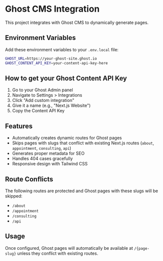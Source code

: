 # Ghost CMS Integration

This project integrates with Ghost CMS to dynamically generate pages.

## Environment Variables

Add these environment variables to your `.env.local` file:

```bash
GHOST_URL=https://your-ghost-site.ghost.io
GHOST_CONTENT_API_KEY=your-content-api-key-here
```

## How to get your Ghost Content API Key

1. Go to your Ghost Admin panel
2. Navigate to Settings > Integrations
3. Click "Add custom integration"
4. Give it a name (e.g., "Next.js Website")
5. Copy the Content API Key

## Features

- Automatically creates dynamic routes for Ghost pages
- Skips pages with slugs that conflict with existing Next.js routes (`about`, `appointment`, `consulting`, `api`)
- Generates proper metadata for SEO
- Handles 404 cases gracefully
- Responsive design with Tailwind CSS

## Route Conflicts

The following routes are protected and Ghost pages with these slugs will be skipped:

- `/about`
- `/appointment`
- `/consulting`
- `/api`

## Usage

Once configured, Ghost pages will automatically be available at `/{page-slug}` unless they conflict with existing routes.
